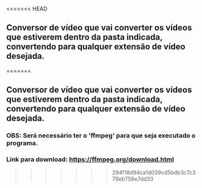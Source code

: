 <<<<<<< HEAD
## Conversor de vídeo que vai converter os vídeos que estiverem dentro da pasta indicada, convertendo para qualquer extensão de vídeo desejada.
=======
## Conversor de vídeo que vai converter os vídeos que estiverem dentro da pasta indicada, convertendo para qualquer extensão de vídeo desejada.

### OBS: Será necessário ter o 'ffmpeg' para que seja executado o programa.
### Link para download: https://ffmpeg.org/download.html
 
>>>>>>> 294f18d94ca1d039cd5bdb3c7c379eb758e7dd33
